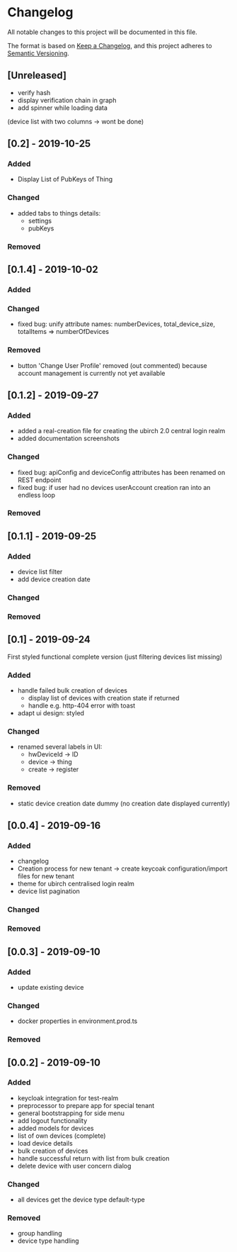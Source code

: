 # Changelog
All notable changes to this project will be documented in this file.

The format is based on [Keep a Changelog](https://keepachangelog.com/en/1.0.0/),
and this project adheres to [Semantic Versioning](https://semver.org/spec/v2.0.0.html).

## [Unreleased]
- verify hash
- display verification chain in graph
- add spinner while loading data

(device list with two columns -> wont be done)

## [0.2] - 2019-10-25

### Added
- Display List of PubKeys of Thing

### Changed
- added tabs to things details:
  * settings
  * pubKeys

### Removed


## [0.1.4] - 2019-10-02

### Added

### Changed
- fixed bug: unify attribute names: numberDevices, total_device_size, totalItems => numberOfDevices

### Removed
- button 'Change User Profile' removed (out commented) because account management is currently not yet available

## [0.1.2] - 2019-09-27

### Added
- added a real-creation file for creating the ubirch 2.0 central login realm
- added documentation screenshots

### Changed
- fixed bug: apiConfig and deviceConfig attributes has been renamed on REST endpoint
- fixed bug: if user had no devices userAccount creation ran into an endless loop

### Removed

## [0.1.1] - 2019-09-25

### Added
- device list filter
- add device creation date

### Changed

### Removed

## [0.1] - 2019-09-24
First styled functional complete version (just filtering devices list missing)

### Added
- handle failed bulk creation of devices
   * display list of devices with creation state if returned
   * handle e.g. http-404 error with toast
- adapt ui design: styled

### Changed
- renamed several labels in UI:
    * hwDeviceId -> ID
    * device -> thing
    * create -> register 

### Removed
- static device creation date dummy (no creation date displayed currently)

## [0.0.4] - 2019-09-16
### Added
- changelog
- Creation process for new tenant -> create keycoak configuration/import files for new tenant
- theme for ubirch centralised login realm
- device list pagination

### Changed

### Removed

## [0.0.3] - 2019-09-10
### Added
- update existing device

### Changed
- docker properties in environment.prod.ts

### Removed

## [0.0.2] - 2019-09-10
### Added
- keycloak integration for test-realm
- preprocessor to prepare app for special tenant
- general bootstrapping for side menu
- add logout functionality
- added models for devices
- list of own devices (complete)
- load device details
- bulk creation of devices
- handle successful return with list from bulk creation
- delete device with user concern dialog

### Changed
- all devices get the device type default-type

### Removed
- group handling
- device type handling
